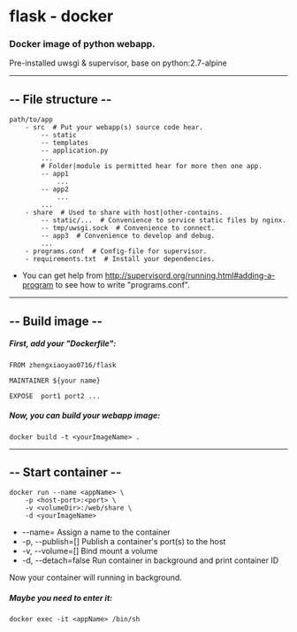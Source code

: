 # flask - docker
### Docker image of python webapp.
Pre-installed uwsgi & supervisor, base on python:2.7-alpine
***
## -- File structure --
```
path/to/app
    - src  # Put your webapp(s) source code hear.
        -- static
        -- templates
        -- application.py
        ...
        # Folder|module is permitted hear for more then one app.
        -- app1
            ...
        -- app2
            ...
        ...
    - share  # Used to share with host|other-contains.
        -- static/...  # Convenience to service static files by nginx.
        -- tmp/uwsgi.sock  # Convenience to connect.
        -- app3  # Convenience to develop and debug.
        ...
    - programs.conf  # Config-file for supervisor.
    - requirements.txt  # Install your dependencies.
```
- You can get help from http://supervisord.org/running.html#adding-a-program to see how to write "programs.conf".

***
## -- Build image --
##### First, add your "Dockerfile":
```
FROM zhengxiaoyao0716/flask

MAINTAINER ${your name}

EXPOSE  port1 port2 ...
``` 
##### Now, you can build your webapp image:
```
docker build -t <yourImageName> .
``` 
***

## -- Start container --
```
docker run --name <appName> \
    -p <host-port>:<port> \
    -v <volumeDir>:/web/share \
    -d <yourImageName>
```
- --name=                     Assign a name to the container
- -p, --publish=[]            Publish a container's port(s) to the host
- -v, --volume=[]             Bind mount a volume
- -d, --detach=false          Run container in background and print container ID

Now your container will running in background.
##### Maybe you need to enter it:
```
docker exec -it <appName> /bin/sh
```